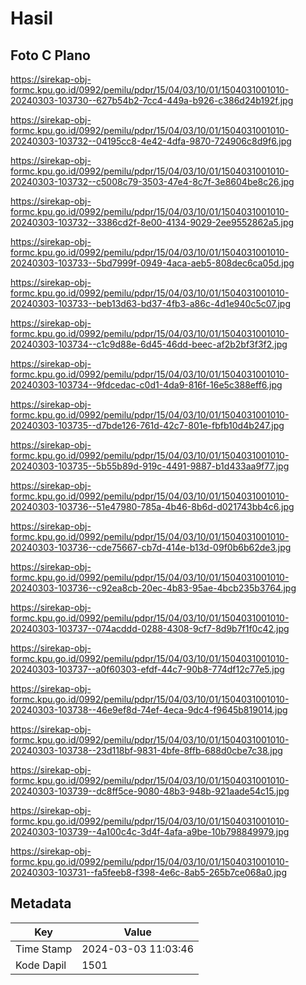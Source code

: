 # Hasil

## Foto C Plano

https://sirekap-obj-formc.kpu.go.id/0992/pemilu/pdpr/15/04/03/10/01/1504031001010-20240303-103730--627b54b2-7cc4-449a-b926-c386d24b192f.jpg

https://sirekap-obj-formc.kpu.go.id/0992/pemilu/pdpr/15/04/03/10/01/1504031001010-20240303-103732--04195cc8-4e42-4dfa-9870-724906c8d9f6.jpg

https://sirekap-obj-formc.kpu.go.id/0992/pemilu/pdpr/15/04/03/10/01/1504031001010-20240303-103732--c5008c79-3503-47e4-8c7f-3e8604be8c26.jpg

https://sirekap-obj-formc.kpu.go.id/0992/pemilu/pdpr/15/04/03/10/01/1504031001010-20240303-103732--3386cd2f-8e00-4134-9029-2ee9552862a5.jpg

https://sirekap-obj-formc.kpu.go.id/0992/pemilu/pdpr/15/04/03/10/01/1504031001010-20240303-103733--5bd7999f-0949-4aca-aeb5-808dec6ca05d.jpg

https://sirekap-obj-formc.kpu.go.id/0992/pemilu/pdpr/15/04/03/10/01/1504031001010-20240303-103733--beb13d63-bd37-4fb3-a86c-4d1e940c5c07.jpg

https://sirekap-obj-formc.kpu.go.id/0992/pemilu/pdpr/15/04/03/10/01/1504031001010-20240303-103734--c1c9d88e-6d45-46dd-beec-af2b2bf3f3f2.jpg

https://sirekap-obj-formc.kpu.go.id/0992/pemilu/pdpr/15/04/03/10/01/1504031001010-20240303-103734--9fdcedac-c0d1-4da9-816f-16e5c388eff6.jpg

https://sirekap-obj-formc.kpu.go.id/0992/pemilu/pdpr/15/04/03/10/01/1504031001010-20240303-103735--d7bde126-761d-42c7-801e-fbfb10d4b247.jpg

https://sirekap-obj-formc.kpu.go.id/0992/pemilu/pdpr/15/04/03/10/01/1504031001010-20240303-103735--5b55b89d-919c-4491-9887-b1d433aa9f77.jpg

https://sirekap-obj-formc.kpu.go.id/0992/pemilu/pdpr/15/04/03/10/01/1504031001010-20240303-103736--51e47980-785a-4b46-8b6d-d021743bb4c6.jpg

https://sirekap-obj-formc.kpu.go.id/0992/pemilu/pdpr/15/04/03/10/01/1504031001010-20240303-103736--cde75667-cb7d-414e-b13d-09f0b6b62de3.jpg

https://sirekap-obj-formc.kpu.go.id/0992/pemilu/pdpr/15/04/03/10/01/1504031001010-20240303-103736--c92ea8cb-20ec-4b83-95ae-4bcb235b3764.jpg

https://sirekap-obj-formc.kpu.go.id/0992/pemilu/pdpr/15/04/03/10/01/1504031001010-20240303-103737--074acddd-0288-4308-9cf7-8d9b7f1f0c42.jpg

https://sirekap-obj-formc.kpu.go.id/0992/pemilu/pdpr/15/04/03/10/01/1504031001010-20240303-103737--a0f60303-efdf-44c7-90b8-774df12c77e5.jpg

https://sirekap-obj-formc.kpu.go.id/0992/pemilu/pdpr/15/04/03/10/01/1504031001010-20240303-103738--46e9ef8d-74ef-4eca-9dc4-f9645b819014.jpg

https://sirekap-obj-formc.kpu.go.id/0992/pemilu/pdpr/15/04/03/10/01/1504031001010-20240303-103738--23d118bf-9831-4bfe-8ffb-688d0cbe7c38.jpg

https://sirekap-obj-formc.kpu.go.id/0992/pemilu/pdpr/15/04/03/10/01/1504031001010-20240303-103739--dc8ff5ce-9080-48b3-948b-921aade54c15.jpg

https://sirekap-obj-formc.kpu.go.id/0992/pemilu/pdpr/15/04/03/10/01/1504031001010-20240303-103739--4a100c4c-3d4f-4afa-a9be-10b798849979.jpg

https://sirekap-obj-formc.kpu.go.id/0992/pemilu/pdpr/15/04/03/10/01/1504031001010-20240303-103731--fa5feeb8-f398-4e6c-8ab5-265b7ce068a0.jpg


## Metadata

| Key        | Value               |
| ---------- | ------------------- |
| Time Stamp | 2024-03-03 11:03:46 |
| Kode Dapil | 1501                |




